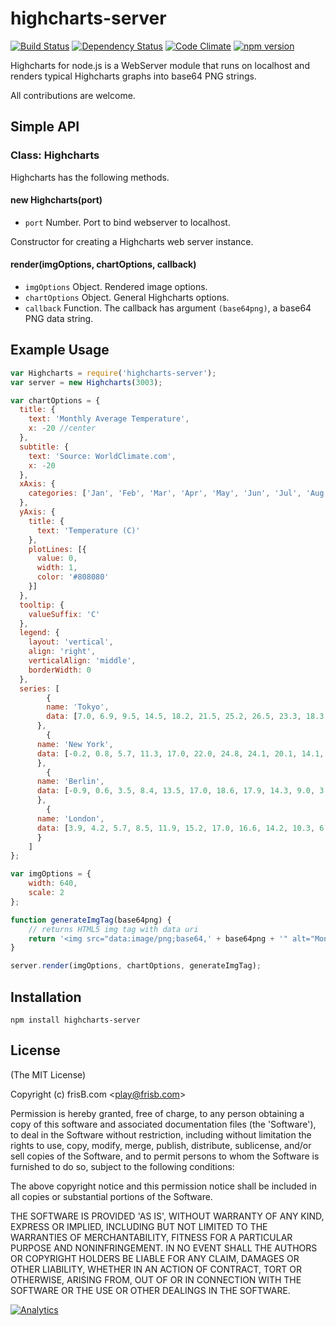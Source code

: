 # highcharts-server
[![Build Status](https://travis-ci.org/frisb/highcharts-server.png)](http://travis-ci.org/frisb/highcharts-server)
[![Dependency Status](https://gemnasium.com/frisb/highcharts-server.svg)](https://gemnasium.com/frisb/highcharts-server)
[![Code Climate](https://codeclimate.com/github/frisb/highcharts-server/badges/gpa.svg)](https://codeclimate.com/github/frisb/highcharts-server)
[![npm version](https://badge.fury.io/js/highcharts-server.svg)](http://badge.fury.io/js/highcharts-server)

Highcharts for node.js is a WebServer module that runs on localhost and renders typical Highcharts graphs into base64 PNG strings.

All contributions are welcome.

## Simple API

### Class: Highcharts

Highcharts has the following methods.

#### new Highcharts(port)

* `port` Number. Port to bind webserver to localhost.

Constructor for creating a Highcharts web server instance.

#### render(imgOptions, chartOptions, callback)

* `imgOptions` Object. Rendered image options.
* `chartOptions` Object. General Highcharts options.
* `callback` Function. The callback has argument `(base64png)`, a base64 PNG data string.

## Example Usage

``` js
var Highcharts = require('highcharts-server');
var server = new Highcharts(3003);

var chartOptions = {
  title: {
    text: 'Monthly Average Temperature',
    x: -20 //center
  },
  subtitle: {
    text: 'Source: WorldClimate.com',
    x: -20
  },
  xAxis: {
    categories: ['Jan', 'Feb', 'Mar', 'Apr', 'May', 'Jun', 'Jul', 'Aug', 'Sep', 'Oct', 'Nov', 'Dec']
  },
  yAxis: {
    title: {
      text: 'Temperature (C)'
    },
    plotLines: [{
      value: 0,
      width: 1,
      color: '#808080'
    }]
  },
  tooltip: {
    valueSuffix: 'C'
  },
  legend: {
    layout: 'vertical',
    align: 'right',
    verticalAlign: 'middle',
    borderWidth: 0
  },
  series: [
		{
	    name: 'Tokyo',
	    data: [7.0, 6.9, 9.5, 14.5, 18.2, 21.5, 25.2, 26.5, 23.3, 18.3, 13.9, 9.6]
	  },
		{
      name: 'New York',
      data: [-0.2, 0.8, 5.7, 11.3, 17.0, 22.0, 24.8, 24.1, 20.1, 14.1, 8.6, 2.5]
	  },
		{
      name: 'Berlin',
      data: [-0.9, 0.6, 3.5, 8.4, 13.5, 17.0, 18.6, 17.9, 14.3, 9.0, 3.9, 1.0]
	  },
		{
      name: 'London',
      data: [3.9, 4.2, 5.7, 8.5, 11.9, 15.2, 17.0, 16.6, 14.2, 10.3, 6.6, 4.8]
	  }
	]
};

var imgOptions = {
	width: 640,
	scale: 2
};

function generateImgTag(base64png) {
	// returns HTML5 img tag with data uri
	return '<img src="data:image/png;base64,' + base64png + '" alt="Monthly Average Temperature" />';
}

server.render(imgOptions, chartOptions, generateImgTag);
```

## Installation

```
npm install highcharts-server
```

## License

(The MIT License)

Copyright (c) frisB.com &lt;play@frisb.com&gt;

Permission is hereby granted, free of charge, to any person obtaining
a copy of this software and associated documentation files (the
'Software'), to deal in the Software without restriction, including
without limitation the rights to use, copy, modify, merge, publish,
distribute, sublicense, and/or sell copies of the Software, and to
permit persons to whom the Software is furnished to do so, subject to
the following conditions:

The above copyright notice and this permission notice shall be
included in all copies or substantial portions of the Software.

THE SOFTWARE IS PROVIDED 'AS IS', WITHOUT WARRANTY OF ANY KIND,
EXPRESS OR IMPLIED, INCLUDING BUT NOT LIMITED TO THE WARRANTIES OF
MERCHANTABILITY, FITNESS FOR A PARTICULAR PURPOSE AND NONINFRINGEMENT.
IN NO EVENT SHALL THE AUTHORS OR COPYRIGHT HOLDERS BE LIABLE FOR ANY
CLAIM, DAMAGES OR OTHER LIABILITY, WHETHER IN AN ACTION OF CONTRACT,
TORT OR OTHERWISE, ARISING FROM, OUT OF OR IN CONNECTION WITH THE
SOFTWARE OR THE USE OR OTHER DEALINGS IN THE SOFTWARE.

[![Analytics](https://ga-beacon.appspot.com/UA-40562957-4/highcharts-server/readme)](https://github.com/igrigorik/ga-beacon)
